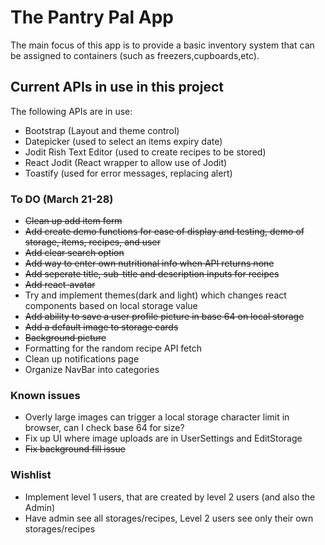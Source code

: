 # The Pantry Pal App
The main focus of this app is to provide a basic inventory system that can be assigned to containers (such as freezers,cupboards,etc). 

## Current APIs in use in this project
The following APIs are in use:
- Bootstrap (Layout and theme control)
- Datepicker (used to select an items expiry date)
- Jodit Rish Text Editor (used to create recipes to be stored)
- React Jodit (React wrapper to allow use of Jodit)
- Toastify (used for error messages, replacing alert)

### To DO (March 21-28)
- ~~Clean up add item form~~
- ~~Add create demo functions for ease of display and testing, demo of storage, items, recipes, and user~~
- ~~Add clear search option~~
- ~~Add way to enter own nutritional info when API returns none~~
- ~~Add seperate title, sub-title and description inputs for recipes~~
- ~~Add react-avatar~~
- Try and implement themes(dark and light) which changes react components based on local storage value
- ~~Add ability to save a user profile picture in base 64 on local storage~~
- ~~Add a default image to storage cards~~
- ~~Background picture~~
- Formatting for the random recipe API fetch
- Clean up notifications page
- Organize NavBar into categories



### Known issues
- Overly large images can trigger a local storage character limit in browser, can I check base 64 for size?
- Fix up UI where image uploads are in UserSettings and EditStorage
- ~~Fix background fill issue~~

### Wishlist
- Implement level 1 users, that are created by level 2 users (and also the Admin)
- Have admin see all storages/recipes, Level 2 users see only their own storages/recipes